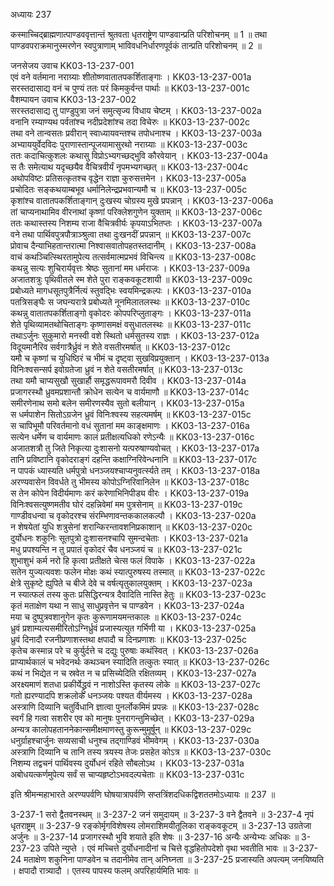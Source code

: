अध्यायः 237

कस्माच्चिद्ब्राह्मणात्पाण्डववृत्तान्तं श्रुतवता धृतराष्ट्रेण पाण्डवान्प्रति परिशोचनम् ॥ 1 ॥ तथा पाण्डवपराक्रमानुस्मरणेन स्वपुत्राणाम् भाविवधनिर्धारणपूर्वकं तान्प्रति परिशोचनम् ॥ 2 ॥

जनसेजय उवाच 	KK03-13-237-001  
एवं वने वर्तमाना नराग्र्याः शीतोष्णवातातपकर्शिताङ्गाः ।	KK03-13-237-001a  
सरस्तदासाद्य वनं च पुण्यं ततः परं किमकुर्वन्त पार्थाः ॥	KK03-13-237-001c  
वैशम्पायन उवाच 	KK03-13-237-002  
सरस्तदासाद्य तु पाण्डुपुत्रा जनं समुत्सृज्य विधाय चेष्टम् ।	KK03-13-237-002a  
वनानि रम्याण्यथ पर्वतांश्च नदीप्रदेशांश्च तदा विचेरुः ॥	KK03-13-237-002c  
तथा वने तान्वसतः प्रवीरान् स्वाध्यायवन्तश्च तपोधनाश्च ।	KK03-13-237-003a  
अभ्याययुर्वेदविदः पुराणास्तान्पूजयामासुरथो नराग्र्याः ॥	KK03-13-237-003c  
ततः कदाचित्कुशलः कथासु विप्रोऽभ्यगच्छद्भुवि कौरवेयान् ।	KK03-13-237-004a  
स तैः समेत्याथ यदृच्छयैव वैचित्रवीर्यं नृपमभ्यगच्छत् ॥	KK03-13-237-004c  
अथोपविष्टः प्रतिसत्कृतश्च वृद्धेन राज्ञा कुरुसत्तमेन ।	KK03-13-237-005a  
प्रचोदितः सङ्कथयाम्बभूव धर्मानिलेन्द्रप्रभवान्यमौ च ॥	KK03-13-237-005c  
कृशांश्च वातातपकर्शिताङ्गान् दुःखस्य चोग्रस्य मुखे प्रपन्नान् ।	KK03-13-237-006a  
तां चाप्यनाथामिव वीरनाथां कृष्णां परिक्लेशगुणेन युक्ताम् ॥	KK03-13-237-006c  
ततः कथास्तस्य निशम्य राजा वैचित्रवीर्यः कृपयाऽभितप्तः ।	KK03-13-237-007a  
वने तथा पार्थिवपुत्रपौत्राञ्श्रुत्वा तथा दुःखनदीं प्रपन्नान् ॥	KK03-13-237-007c  
प्रोवाच दैन्याभिहतान्तरात्मा निश्वासवातोपहतस्तदानीम् ।	KK03-13-237-008a  
वाचं कथञ्चित्स्थिरतामुपेत्य तत्सर्वमात्मप्रभवं विचिन्त्य ॥	KK03-13-237-008c  
कथन्नु सत्यः शुचिरार्यवृत्तः श्रेष्ठः सुतानां मम धर्मराजः ।	KK03-13-237-009a  
अजातशत्रुः पृथिवीतले स्म शेते पुरा राङ्कवकूटशायी ॥	KK03-13-237-009c  
प्रबोध्यते मागधसूतपुत्रैर्नित्यं स्तुवद्भिः स्वयमिन्द्रकल्पः ।	KK03-13-237-010a  
पतत्रिसङ्घैः स जघन्यरात्रे प्रबोध्यते नूनमिलातलस्थः ॥	KK03-13-237-010c  
कथन्नु वातातपकर्शिताङ्गो वृकोदरः कोपपरिप्लुताङ्गः ।	KK03-13-237-011a  
शेते पृथिव्यामतथोचिताङ्गः कृष्णासमक्षं वसुधातलस्थः ॥	KK03-13-237-011c  
तथाऽर्जुनः सुकुमारो मनस्वी वशे स्थितो धर्मसुतस्य राज्ञः ।	KK03-13-237-012a  
विदूयमानैरिव सर्वगात्रैर्ध्रुवं न शेते वसतीरमर्षात् ॥	KK03-13-237-012c  
यमौ च कृष्णां च युधिष्ठिरं च भीमं च दृष्ट्वा सुखविप्रयुक्तान् ।	KK03-13-237-013a  
विनिःश्वसन्सर्प इवोग्रतेजा ध्रुवं न शेते वसतीरमर्षात् ॥	KK03-13-237-013c  
तथा यमौ चाप्यसुखौ सुखार्हौ समृद्धरूपावमरौ दिवीव ।	KK03-13-237-014a  
प्रजागरस्थौ ध्रुवमप्रशान्तौ क्रोधेन सत्येन च वार्यमाणौ ॥	KK03-13-237-014c  
समीरणेनाथ समो बलेन समीरणस्यैव सुतो बलीयान् ।	KK03-13-237-015a  
स धर्मपाशेन सितोऽग्रजेन ध्रुवं विनिःश्वस्य सहत्यमर्षम् ॥	KK03-13-237-015c  
स चापिभूमौ परिवर्तमानो वधं सुतानां मम काङ्क्षमाणः ।	KK03-13-237-016a  
सत्येन धर्मेण च वार्यमाणः कालं प्रतीक्षत्यधिको रणेऽन्यैः ॥	KK03-13-237-016c  
अजातशत्रौ तु जिते निकृत्या दुःशासनो यत्परुषाण्यवोचत् ।	KK03-13-237-017a  
तानि प्रविष्टानि वृकोदराङ्गं दहन्ति कक्षाग्निरिवेन्धनानि ॥	KK03-13-237-017c  
न पापकं ध्यास्यति धर्मपुत्रो धनञ्जयश्चाप्यनुवर्त्स्यते तम् ।	KK03-13-237-018a  
अरण्यवासेन विवर्धते तु भीमस्य कोपोऽग्निरिवानिलेन ॥	KK03-13-237-018c  
स तेन कोपेन विदीर्यमाणः करं करेणाभिनिपीड्य वीरः ।	KK03-13-237-019a  
विनिःश्वसत्युष्णमतीव घोरं दहन्निवेमां मम पुत्रसेनाम् ॥	KK03-13-237-019c  
गाण्डीवधन्वा च वृकोदरश्च संरम्भिणावन्तककालकल्पौ ।	KK03-13-237-020a  
न शेषयेतां युधि शत्रुसेनां शरान्किरन्तावशनिप्रकाशान् ॥	KK03-13-237-020c  
दुर्योधनः शकुनिः सूतपुत्रो दुःशासनश्चापि सुमन्दचेताः ।	KK03-13-237-021a  
मधु प्रपश्यन्ति न तु प्रपातं वृकोदरं चैव धनञ्जयं च ॥	KK03-13-237-021c  
शुभाशुभं कर्म नरो हि कृत्वा प्रतीक्षते चेत्स फलं विपाके ।	KK03-13-237-022a  
सतेन युज्यत्यवशः फलेन मोक्षः कथं स्यात्पुरुषस्य तस्मात् ॥	KK03-13-237-022c  
क्षेत्रे सुकृष्टे ह्युपिते च बीजे देवे च वर्षत्यृतुकालयुक्तम् ।	KK03-13-237-023a  
न स्यात्फलं तस्य कुतः प्रसिद्धिरन्यत्र दैवादिति नास्ति हेतुः ॥	KK03-13-237-023c  
कृतं मताक्षेण यथा न साधु साधुप्रवृत्तेन च पाण्डवेन ।	KK03-13-237-024a  
मया च दुष्पुत्रवशानुगेन कृतः कुरूणामयमन्तकालः ॥	KK03-13-237-024c  
ध्रुवं प्रशाम्यत्यसमीरितोऽग्निर्ध्रुवं प्रजास्यत्युत गर्भिणी या ।	KK03-13-237-025a  
ध्रुवं दिनादौ रजनीप्रणाशस्तथा क्षपादौ च दिनप्रणाशः ॥	KK03-13-237-025c  
कृतेच कस्मान्न परे च कुर्युर्दत्ते च दद्युः पुरुषाः कथंस्वित् ।	KK03-13-237-026a  
प्राप्यार्थकालं च भवेदनर्थः कथञ्चन स्यादिति तत्कुतः स्यात् ॥	KK03-13-237-026c  
कथं न भिद्येत न च स्रवेत न च प्रसिच्येदिति रक्षितव्यम् ।	KK03-13-237-027a  
अरक्ष्यमाणं शतधा प्रकीर्येद्ध्रुवं न नाशोऽस्ति कृतस्य लोके ॥	KK03-13-237-027c  
गतो ह्यरण्यादपि शक्रलोकं धनञ्जयः पश्यत वीर्यमस्य ।	KK03-13-237-028a  
अस्त्राणि दिव्यानि चतुर्विधानि ज्ञात्वा पुनर्लोकमिमं प्रपन्नः ॥	KK03-13-237-028c  
स्वर्गं हि गत्वा सशरीर एव को मानुषः पुनरागन्तुमिच्छेत् ।	KK03-13-237-029a  
अन्यत्र कालोपहताननेकान्समीक्षमाणस्तु कुरून्मुमूर्षून् ॥	KK03-13-237-029c  
धनुर्ग्राहश्चार्जुनः सव्यसाची धनुश्च तद्गाण्डिवं भीमवेगम् ।	KK03-13-237-030a  
अस्त्राणि दिव्यानि च तानि तस्य त्रयस्य तेजः प्रसहेत कोऽत्र ॥	KK03-13-237-030c  
निशम्य तद्वचनं पार्थिवस्य दुर्योधनं रहिते सौबलोऽथ ।	KK03-13-237-031a  
अबोधयत्कर्णमुपेत्य सर्वं स चाप्यहृष्टोऽभवदल्पचेताः ॥	KK03-13-237-031c  

इति श्रीमन्महाभारते अरण्यपर्वणि घोषयात्रापर्वणि सप्तत्रिंशदधिकद्विशततमोऽध्यायः ॥ 237 ॥

3-237-1 सरो द्वैतवनस्थम् ॥ 3-237-2 जनं समुदायम् ॥ 3-237-3 वने द्वैतवने ॥ 3-237-4 नृपं धृतराष्ट्रम् ॥ 3-237-9 रङ्कोर्मृगविशेषस्य लोमराशिमयीतूलिका राङ्कवकूटम् ॥ 3-237-13 उग्रतेजा अर्जुनः ॥ 3-237-14 प्रजागरस्थौ भुवि शयाते इति शेषः ॥ 3-237-16 अन्यैः अन्येभ्यः अधिकः ॥ 3-237-23 उपिते न्युप्ते । एवं मच्चित्ते दुर्योधनादीनां च चित्ते वृद्धहितोपदेशो वृथा भवतीति भावः ॥ 3-237-24 मताक्षेण शकुनिना पाण्डवेन च तदानीमेव तान् अनिघ्नता ॥ 3-237-25 प्रजास्यति अपत्यम् जनयिष्यति । क्षपादौ रात्र्यादौ । एतस्य पापस्य फलम् अपरिहार्यमिति भावः ॥

